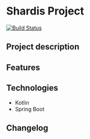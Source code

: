 # Shardis Project

[![Build Status](https://travis-ci.org/shardis/shardis.svg?branch=master)](https://travis-ci.org/shardis/shardis)

## Project description

## Features

## Technologies
* Kotlin
* Spring Boot

## Changelog